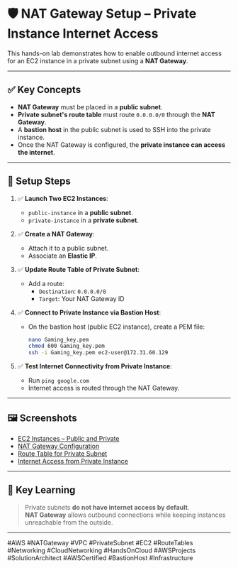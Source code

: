 # 🛡️ NAT Gateway Setup – Private Instance Internet Access

This hands-on lab demonstrates how to enable outbound internet access for an EC2 instance in a private subnet using a **NAT Gateway**.

---

## ✅ Key Concepts

- **NAT Gateway** must be placed in a **public subnet**.
- **Private subnet's route table** must route `0.0.0.0/0` through the **NAT Gateway**.
- A **bastion host** in the public subnet is used to SSH into the private instance.
- Once the NAT Gateway is configured, the **private instance can access the internet**.

---

## 🔧 Setup Steps

1. ✅ **Launch Two EC2 Instances**:
   - `public-instance` in a **public subnet**.
   - `private-instance` in a **private subnet**.

2. ✅ **Create a NAT Gateway**:
   - Attach it to a public subnet.
   - Associate an **Elastic IP**.

3. ✅ **Update Route Table of Private Subnet**:
   - Add a route:
     - `Destination`: `0.0.0.0/0`
     - `Target`: Your NAT Gateway ID

4. ✅ **Connect to Private Instance via Bastion Host**:
   - On the bastion host (public EC2 instance), create a PEM file:
     ```bash
     nano Gaming_key.pem
     chmod 600 Gaming_key.pem
     ssh -i Gaming_key.pem ec2-user@172.31.60.129
     ```

5. ✅ **Test Internet Connectivity from Private Instance**:
   - Run `ping google.com`
   - Internet access is routed through the NAT Gateway.

---

## 🖼️ Screenshots

- [EC2 Instances – Public and Private](Screenshots/1%20-%20bastion%20host(public)%20and%20private%20EC2%20instances.png)
- [NAT Gateway Configuration](Screenshots/2%20-%20NAT-GW.png)
- [Route Table for Private Subnet](Screenshots/3%20-%20route%20tables%20for%20private%20instance.png)
- [Internet Access from Private Instance](Screenshots/4%20-%20private%20instance%20through%20NAT%20GateWay.png)

---

## 🧠 Key Learning

> Private subnets **do not have internet access by default**.  
> **NAT Gateway** allows outbound connections while keeping instances unreachable from the outside.

---

#AWS #NATGateway #VPC #PrivateSubnet #EC2 #RouteTables #Networking #CloudNetworking #HandsOnCloud #AWSProjects #SolutionArchitect #AWSCertified #BastionHost #Infrastructure
